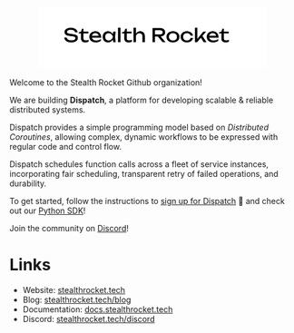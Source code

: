 <p align="center">
    <img width="400" src="./profile/logo.png"/>
</p>

[signup]: https://docs.dispatch.run/dispatch/getting-started
[python-sdk]: https://github.com/stealthrocket/dispatch-py
[discord]: https://stealthrocket.tech/discord
[website]: https://stealthrocket.tech
[blog]: https://stealthrocket.tech/blog
[docs]: https://docs.dispatch.run

Welcome to the Stealth Rocket Github organization!

We are building **Dispatch**, a platform for developing scalable & reliable distributed systems.

Dispatch provides a simple programming model based on *Distributed Coroutines*, allowing complex, dynamic workflows to be expressed with regular code and control flow.

Dispatch schedules function calls across a fleet of service instances, incorporating fair scheduling, transparent retry of failed operations, and durability.

To get started, follow the instructions to [sign up for Dispatch][signup] 🚀 and check out our [Python SDK][python-sdk]!

Join the community on [Discord][discord]!

# Links

- Website: [stealthrocket.tech][website]
- Blog: [stealthrocket.tech/blog][blog]
- Documentation: [docs.stealthrocket.tech][docs]
- Discord: [stealthrocket.tech/discord][discord]
